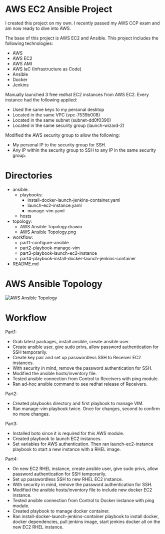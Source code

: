 # AWS EC2 Ansible Project

I created this project on my own. I recently passed my AWS CCP exam and am now ready to dive into AWS.

The base of this project is AWS EC2 and Ansible. This project includes the following technologies:
- AWS
- AWS EC2
- AWS AMI
- AWS IaC (Infrastructure as Code)
- Ansible
- Docker
- Jenkins

Manually launched 3 free redhat EC2 instances from AWS EC2. Every instance had the following applied:
- Used the same keys to my personal desktop
- Located in the same VPC (vpc-7539b008)
- Located in the same subnet (subnet-dd0f0390)
- Located in the same security group (launch-wizard-2)

Modified the AWS security group to allow the following:
- My personal IP to the security group for SSH.
- Any IP within the security group to SSH to any IP in the same security group.

# Directories
- ansible:
  - playbooks:
    - install-docker-launch-jenkins-container.yaml
    - launch-ec2-instance.yaml
    -  manage-vim.yaml
  - hosts
- topology:
  - AWS Ansible Topology.drawio
  - AWS Ansible Topology.png
- workflow:
  - part1-configure-ansible
  - part2-playbook-manage-vim
  - part3-playbook-launch-ec2-instance
  - part4-playbook-install-docker-launch-jenkins-container
- README.md


# AWS Ansible Topology
![AWS Ansible Topology](https://raw.githubusercontent.com/bnichols108/AWS-EC2-Ansible-Project/main/topology/AWS%20Ansible%20Topology.png)

# Workflow
Part1:
- Grab latest packages, install ansible, create ansible user.
- Create ansible user, give sudo privs, allow password authentication for SSH temporarily.
- Create key pair and set up passwordless SSH to Receiver EC2 instances.
- With security in mind, remove the password authentication for SSH.
- Modified the ansible hosts/inventory file.
- Tested ansible connection from Control to Receivers with ping module.
- Ran ad-hoc ansible command to see redhat release of Receivers.


Part2:
- Created playbooks directory and first playbook to manage VIM.
- Ran manage-vim playbook twice. Once for changes, second to confirm no more changes.


Part3:
- Installed boto since it is required for this AWS module.
- Created playbook to launch EC2 instances.
- Set variables for AWS authentication. Then ran launch-ec2-instance playbook to start a new instance with a RHEL image. 


Part4:
- On new EC2 RHEL instance, create ansible user, give sudo privs, allow password authentication for SSH temporarily.
- Set up passwordless SSH to new RHEL EC2 instance.
- With security in mind, remove the password authentication for SSH. 
- Modified the ansible hosts/inventory file to include new docker EC2 instance.
- Tested ansible connection from Control to Docker instance with ping module.
- Created playbook to manage docker container.
- Ran install-docker-launch-jenkins-container playbook to install docker, docker dependencies, pull jenkins image, start jenkins docker all on the new EC2 RHEL instance. 
